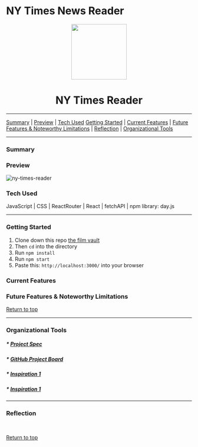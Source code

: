 # NY Times News Reader 

<div align="center"><img src="https://user-images.githubusercontent.com/80136642/140534509-c4254a9f-c4cc-4a87-ac9f-1b5f270dbaaf.png" height="150px" width="150px"/><h1>NY Times Reader</h1>
</div>

---

[Summary](#summary) |
[Preview](#preview) |
[Tech Used](#tech-used)
[Getting Started](#getting-started) |
[Current Features](#current-features) |
[Future Features & Noteworthy Limitations](#future-features-&-noteworthy-limitations) |
[Reflection](#reflection) |
[Organizational Tools](#organizational-tools)
 
---

### Summary

### Preview
![ny-times-reader](https://user-images.githubusercontent.com/80136642/140536184-e5b7a64d-92c7-488c-b5b3-555081297b91.gif)
 
### Tech Used
JavaScript | CSS | ReactRouter | React | fetchAPI | npm library: day.js

---
### Getting Started
1. Clone down this repo [the film vault](https://github.com/ninabrissey/the-film-vault)
2. Then ```cd``` into the directory
3. Run ```npm install```
4. Run ```npm start```
5. Paste this: ```http://localhost:3000/``` into your browser

### Current Features


### Future Features & Noteworthy Limitations


[Return to top](#ny-times-news-reader)

---

### Organizational Tools
##### * [Project Spec](https://mod4.turing.edu/projects/take_home/take_home_fe)
##### * [GitHub Project Board](https://github.com/ninabrissey/ny-times-news-reader/projects/1)
##### * [Inspiration 1](https://www.nytimes.com/)
##### * [Inspiration 1](https://wordpress.org/themes/newsreaders/)

---

### Reflection
<br>


[Return to top](#ny-times-news-reader)

